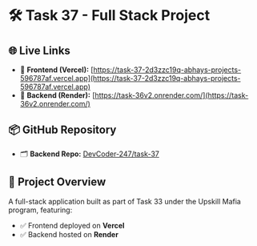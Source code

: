 # 🛠️ Task 37 - Full Stack Project

## 🌐 Live Links

- 🔗 **Frontend (Vercel):** [https://task-37-2d3zzc19q-abhays-projects-596787af.vercel.app](https://task-37-2d3zzc19q-abhays-projects-596787af.vercel.app)
- 🔗 **Backend (Render):** [https://task-36v2.onrender.com/](https://task-36v2.onrender.com/)

## 📦 GitHub Repository

- 🗂️ **Backend Repo:** [DevCoder-247/task-37](https://github.com/DevCoder-247/task-37)

## 📑 Project Overview

A full-stack application built as part of Task 33 under the Upskill Mafia program, featuring:

- ✅ Frontend deployed on **Vercel**
- ✅ Backend hosted on **Render**
